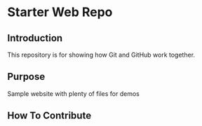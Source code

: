 # Starter Web Repo

## Introduction

This repository is for showing how Git and GitHub work together.

## Purpose

Sample website with plenty of files for demos

## How To Contribute